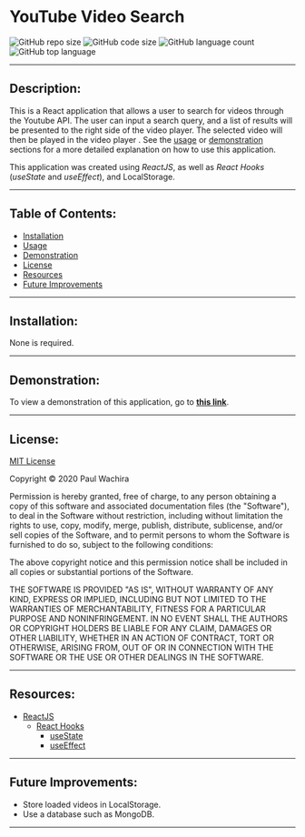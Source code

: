 # YouTube Video Search
  ![GitHub repo size](https://img.shields.io/github/repo-size/paulcmd/react-youtube_video-custom_hooks?style=for-the-badge) ![GitHub code size](https://img.shields.io/github/languages/code-size/paulcmd/react-youtube_video-custom_hooks?color=gold&style=for-the-badge) ![GitHub language count](https://img.shields.io/github/languages/count/paulcmd/react-youtube_video-custom_hooks?color=green&style=for-the-badge) ![GitHub top language](https://img.shields.io/github/languages/top/paulcmd/react-youtube_video-custom_hooks?color=red&style=for-the-badge)

---

## Description:
This is a React application that allows a user to search for videos through the Youtube API. The user can input a search query, and a list of results will be presented to the right side of the video player. The selected video will then be played in the video player . See the [usage](#usage) or [demonstration](#demonstration) sections for a more detailed explanation on how to use this application.

This application was created using _ReactJS_, as well as _React Hooks_ (_useState_ and _useEffect_), and LocalStorage.

---

## Table of Contents:
* [Installation](#installation)
* [Usage](#usage)
* [Demonstration](#demonstration)
* [License](#license)
* [Resources](#resources)
* [Future Improvements](#future-improvements)

---

## Installation:
None is required.


---

## Demonstration:
To view a demonstration of this application, go to __[this link](https://react-youtube-video-custom-hooks.netlify.app/)__.

---

## License:
[MIT License](https://opensource.org/licenses/MIT)

Copyright © 2020 Paul Wachira

Permission is hereby granted, free of charge, to any person obtaining a copy
of this software and associated documentation files (the "Software"), to deal
in the Software without restriction, including without limitation the rights
to use, copy, modify, merge, publish, distribute, sublicense, and/or sell
copies of the Software, and to permit persons to whom the Software is
furnished to do so, subject to the following conditions:

The above copyright notice and this permission notice shall be included in all
copies or substantial portions of the Software.

THE SOFTWARE IS PROVIDED "AS IS", WITHOUT WARRANTY OF ANY KIND, EXPRESS OR
IMPLIED, INCLUDING BUT NOT LIMITED TO THE WARRANTIES OF MERCHANTABILITY,
FITNESS FOR A PARTICULAR PURPOSE AND NONINFRINGEMENT. IN NO EVENT SHALL THE
AUTHORS OR COPYRIGHT HOLDERS BE LIABLE FOR ANY CLAIM, DAMAGES OR OTHER
LIABILITY, WHETHER IN AN ACTION OF CONTRACT, TORT OR OTHERWISE, ARISING FROM,
OUT OF OR IN CONNECTION WITH THE SOFTWARE OR THE USE OR OTHER DEALINGS IN THE
SOFTWARE.

---

## Resources:
* [ReactJS](https://reactjs.org/docs/getting-started.html)
  * [React Hooks](https://reactjs.org/docs/hooks-intro.html)
    - [useState](https://reactjs.org/docs/hooks-state.html)
    - [useEffect](https://reactjs.org/docs/hooks-effect.html)

---


## Future Improvements:
* Store loaded videos in LocalStorage.
* Use a database such as MongoDB.

---
